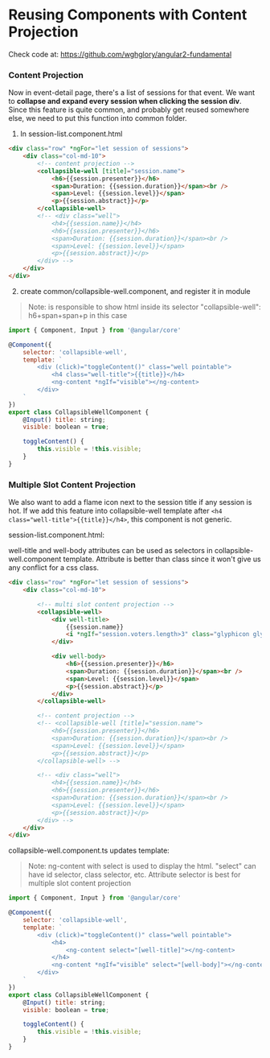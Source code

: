 # Reusing Components with Content Projection

Check code at: https://github.com/wghglory/angular2-fundamental

### Content Projection

Now in event-detail page, there's a list of sessions for that event. We want to **collapse and expand every session when clicking the session div**. Since this feature is quite common, and probably get reused somewhere else, we need to put this function into common folder.

1) In session-list.component.html

```html
<div class="row" *ngFor="let session of sessions">
    <div class="col-md-10">
        <!-- content projection -->
        <collapsible-well [title]="session.name">
            <h6>{{session.presenter}}</h6>
            <span>Duration: {{session.duration}}</span><br />
            <span>Level: {{session.level}}</span>
            <p>{{session.abstract}}</p>
        </collapsible-well>
        <!-- <div class="well">
            <h4>{{session.name}}</h4>
            <h6>{{session.presenter}}</h6>
            <span>Duration: {{session.duration}}</span><br />
            <span>Level: {{session.level}}</span>
            <p>{{session.abstract}}</p>
        </div> -->
    </div>
</div>
```

2) create common/collapsible-well.component, and register it in module

> Note: <ng-content> is responsible to show html inside its selector "collapsible-well": h6+span+span+p in this case

```javascript
import { Component, Input } from '@angular/core'

@Component({
    selector: 'collapsible-well',
    template: `
        <div (click)="toggleContent()" class="well pointable">
            <h4 class="well-title">{{title}}</h4>
            <ng-content *ngIf="visible"></ng-content>
        </div>
    `
})
export class CollapsibleWellComponent {
    @Input() title: string;
    visible: boolean = true;

    toggleContent() {
        this.visible = !this.visible;
    }
}
```

### Multiple Slot Content Projection

We also want to add a flame icon next to the session title if any session is hot. If we add this feature into collapsible-well template after `<h4 class="well-title">{{title}}</h4>`, this component is not generic.

session-list.component.html:

well-title and well-body attributes can be used as selectors in collapsible-well.component template. Attribute is better than class since it won't give us any conflict for a css class.

```html
<div class="row" *ngFor="let session of sessions">
    <div class="col-md-10">

        <!-- multi slot content projection -->
        <collapsible-well>
            <div well-title>
                {{session.name}}
                <i *ngIf="session.voters.length>3" class="glyphicon glyphicon-fire" style="color:red;"></i>
            </div>

            <div well-body>
                <h6>{{session.presenter}}</h6>
                <span>Duration: {{session.duration}}</span><br />
                <span>Level: {{session.level}}</span>
                <p>{{session.abstract}}</p>
            </div>
        </collapsible-well>

        <!-- content projection -->
        <!-- <collapsible-well [title]="session.name">
            <h6>{{session.presenter}}</h6>
            <span>Duration: {{session.duration}}</span><br />
            <span>Level: {{session.level}}</span>
            <p>{{session.abstract}}</p>
        </collapsible-well> -->

        <!-- <div class="well">
            <h4>{{session.name}}</h4>
            <h6>{{session.presenter}}</h6>
            <span>Duration: {{session.duration}}</span><br />
            <span>Level: {{session.level}}</span>
            <p>{{session.abstract}}</p>
        </div> -->
    </div>
</div>
```

collapsible-well.component.ts updates template:

> Note: ng-content with select is used to display the html. "select" can have id selector, class selector, etc. Attribute selector is best for multiple slot content projection

```javascript
import { Component, Input } from '@angular/core'

@Component({
    selector: 'collapsible-well',
    template: `
        <div (click)="toggleContent()" class="well pointable">
            <h4>
                <ng-content select="[well-title]"></ng-content>
            </h4>
            <ng-content *ngIf="visible" select="[well-body]"></ng-content>
        </div>
    `
})
export class CollapsibleWellComponent {
    @Input() title: string;
    visible: boolean = true;

    toggleContent() {
        this.visible = !this.visible;
    }
}
```
